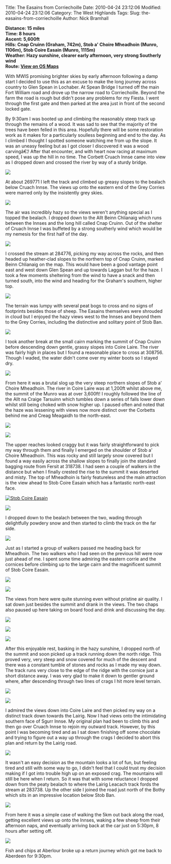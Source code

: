 Title: The Easains from Corriechoille
Date: 2010-04-24 23:12:06
Modified: 2010-04-24 23:12:06
Category: The West Highlands
Tags: 
Slug: the-easains-from-corriechoille
Author: Nick Bramhall

**Distance: 15 miles  
Time: 8 hours  
Ascent: 5,600ft  
Hills: Cnap Cruinn (Graham, 742m), Stob a' Choire Mheadhoin (Munro, 1106m), Stob Coire Easain (Munro, 1115m)  
Weather: Hazy sunshine, clearer early afternoon, very strong Southerly wind  
Route: [View on OS Maps](https://www.invertedworld.co.uk/hillwalking/trip/329)**



With MWIS promising brighter skies by early afternoon following a damp start I decided to use this as an excuse to make the long journey across country to Glen Spean in Lochaber. At Spean Bridge I turned off the main Fort William road and drove up the narrow road to Corriechoille. Beyond the farm the road is rough but didn't pose any problems for my Fiesta. I went through the first gate and then parked at the area just in front of the second locked gate.

<!--more-->

By 9:30am I was booted up and climbing the reasonably steep track up through the remains of a wood. It was sad to see that the majority of the trees have been felled in this area. Hopefully there will be some restoration work as it makes for a particularly soulless beginning and end to the day. As I climbed I thought I spotted someone watching me from up the slope. It was an uneasy feeling but as I got closer I discovered it was a wood carvingâ€¦! After that encounter, and with heart now racing at maximum speed, I was up the hill in no time. The Corbett Cruach Innse came into view as I dropped down and crossed the river by way of a sturdy bridge. 



[![](http://farm5.static.flickr.com/4015/4550816954_c0f11f3f6e_b.jpg)](http://www.flickr.com/photos/53725815@N00/4550816954)



At about 269771 I left the track and climbed up greasy slopes to the bealach below Cruach Innse. The views up onto the eastern end of the Grey Corries were marred only by the insistently grey skies.



[![](http://farm5.static.flickr.com/4064/4550797684_76805f2582_b.jpg)](http://www.flickr.com/photos/53725815@N00/4550797684)



The air was incredibly hazy so the views weren't anything special as I topped the bealach. I dropped down to the Allt Beinn Chlianaig which runs between the Innses and the long hill called Cnap Cruinn. Out of the shelter of Cruach Innse I was buffeted by a strong southerly wind which would be my nemesis for the first half of the day. 



[![](http://farm5.static.flickr.com/4042/4550389073_62395270db_b.jpg)](http://www.flickr.com/photos/53725815@N00/4550389073)



I crossed the stream at 284776, picking my way across the rocks, and then headed up heather-clad slopes to the northern top of Cnap Cruinn, marked Beinn Chlianaig on the map. This would have been a good vantage point east and west down Glen Spean and up towards Laggan but for the haze. I took a few moments sheltering from the wind to have a snack and then turned south, into the wind and heading for the Graham's southern, higher top.



[![](http://farm5.static.flickr.com/4002/4550399425_b2581054d3_b.jpg)](http://www.flickr.com/photos/53725815@N00/4550399425)



The terrain was lumpy with several peat bogs to cross and no signs of footprints besides those of sheep. The Easains themselves were shrouded in cloud but I enjoyed the hazy views west to the Innses and beyond them to the Grey Corries, including the distinctive and solitary point of Stob Ban.



[![](http://farm5.static.flickr.com/4037/4551042010_8d96fb3d71_b.jpg)](http://www.flickr.com/photos/53725815@N00/4551042010)



I took another break at the small cairn marking the summit of Cnap Cruinn before descending down gentle, grassy slopes into Coire Laire. The river was fairly high in places but I found a reasonable place to cross at 308756. Though I waded, the water didn't come over my winter boots so I stayed dry.



[![](http://farm5.static.flickr.com/4042/4550138687_2cd74c699f_b.jpg)](http://www.flickr.com/photos/53725815@N00/4550138687)



From here it was a brutal slog up the very steep northern slopes of Stob a' Choire Mheadhoin. The river in Coire Laire was at 1,200ft whilst above me, the summit of the Munro was at over 3,600ft! I roughly followed the line of the Allt na Craige Tarsuinn which tumbles down a series of falls lower down whilst still being choked with snow higher up. I paused often and noted that the haze was lessening with views now more distinct over the Corbetts behind me and Creag Meagaidh to the north-east.



[![](http://farm5.static.flickr.com/4001/4550365631_e6343a097c_b.jpg)](http://www.flickr.com/photos/53725815@N00/4550365631)



[![](http://farm5.static.flickr.com/4031/4551147670_7152dd7940_b.jpg)](http://www.flickr.com/photos/53725815@N00/4551147670)



The upper reaches looked craggy but it was fairly straightforward to pick my way through them and finally I emerged on the shoulder of Stob a' Choire Mheadhoin. This was rocky and still largely snow covered but I found a way easily across the shallow slopes to finally join the standard bagging route from Fersit at 318738. I had seen a couple of walkers in the distance but when I finally crested the rise to the summit it was deserted and misty. The top of Mheadhoin is fairly featureless and the main attraction is the view ahead to Stob Coire Easain which has a fantastic north-east face. 



[![Stob Coire Easain](http://farm5.static.flickr.com/4008/4550522007_8a0b9b0b1a_z_b.jpg)](http://www.flickr.com/photos/black_friction/4550522007/)



[![](http://farm5.static.flickr.com/4046/4550525181_70d62b0db2_z_b.jpg)](http://www.flickr.com/photos/53725815@N00/4550525181)



I dropped down to the bealach between the two, wading through delightfully powdery snow and then started to climb the track on the far side. 



[![](http://farm5.static.flickr.com/4031/4550705827_f1b2cfbe8f_z_b.jpg)](http://www.flickr.com/photos/53725815@N00/4550705827)



Just as I started a group of walkers passed me heading back for Mheadhoin. The two walkers who I had seen on the previous hill were now just ahead of me. I spent some time admiring the eastern corrie and the cornices before climbing up to the large cairn and the magnificent summit of Stob Coire Easain.



[![](http://farm5.static.flickr.com/4068/4550738977_45e6861661_b.jpg)](http://www.flickr.com/photos/53725815@N00/4550738977)



[![](http://farm5.static.flickr.com/4050/4551382414_0a8fcf6dcc_b.jpg)](http://www.flickr.com/photos/53725815@N00/4551382414)



The views from here were quite stunning even without pristine air quality. I sat down just besides the summit and drank in the views. The two chaps also paused up here taking on board food and drink and discussing the day. 



[![](http://farm5.static.flickr.com/4050/4551418904_547516a42c_b.jpg)](http://www.flickr.com/photos/53725815@N00/4551418904)



[![](http://farm5.static.flickr.com/4020/4551456132_026a93ccb6_b.jpg)](http://www.flickr.com/photos/53725815@N00/4551456132)



[![](http://farm5.static.flickr.com/4055/4550775001_85d8c678e4_b.jpg)](http://www.flickr.com/photos/53725815@N00/4550775001)



After this enjoyable rest, basking in the hazy sunshine, I dropped north of the summit and soon picked up a track running down the north ridge. This proved very, very steep and snow covered for much of the descent and there was a constant tumble of stones and rocks as I made my way down. The track runs very close to the edge of the ridge with the cornice just a short distance away. I was very glad to make it down to gentler ground where, after descending through two lines of crags I hit more level terrain.



[![](http://farm5.static.flickr.com/4026/4551485802_b269481468_b.jpg)](http://www.flickr.com/photos/53725815@N00/4551485802)



[![](http://farm4.static.flickr.com/3145/4551249037_e18f5f9b87_b.jpg)](http://www.flickr.com/photos/53725815@N00/4551249037)



I admired the views down into Coire Laire and then picked my way on a distinct track down towards the Lairig. Now I had views onto the intimidating southern face of Sgurr Innse. My original plan had been to climb this and then go over Cruach Innse to rejoin my outward track. However, by this point I was becoming tired and as I sat down finishing off some chocolate and trying to figure out a way up through the crags I decided to abort this plan and return by the Lairig road.



[![](http://farm5.static.flickr.com/4049/4550335529_851fb3f58a_b.jpg)](http://www.flickr.com/photos/53725815@N00/4550335529)



It wasn't an easy decision as the mountain looks a lot of fun, but feeling tired and still with some way to go, I didn't feel that I could trust my decision making if I got into trouble high up on an exposed crag. The mountains will still be here when I return. So it was that with some reluctance I dropped down from the peaty bealach to where the Lairig Leacach track fords the stream at 283738. Up the other side I joined the road just north of the Bothy which sits in an impressive location below Stob Ban.



[![](http://farm5.static.flickr.com/4056/4551552518_1928e6f514_b.jpg)](http://www.flickr.com/photos/53725815@N00/4551552518)



From here it was a simple case of walking the 5km out back along the road, getting excellent views up onto the Innses, waking a few sheep from their afternoon naps, and eventually arriving back at the car just on 5:30pm, 8 hours after setting off.



[![](http://farm5.static.flickr.com/4060/4550926505_4fa65b9762_b.jpg)](http://www.flickr.com/photos/53725815@N00/4550926505)



Fish and chips at Aberlour broke up a return journey which got me back to Aberdeen for 9:30pm.
